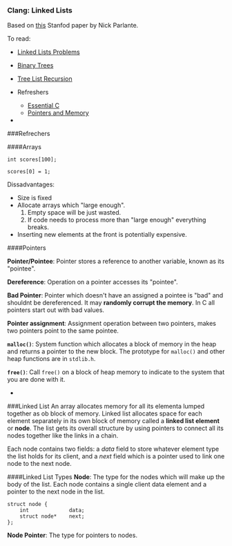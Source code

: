 ### Clang: Linked Lists
Based on [this](http://cslibrary.stanford.edu/103/LinkedListBasics.pdf) Stanfod paper by Nick Parlante.

To read:

- [Linked Lists Problems](http://cslibrary.stanford.edu/105/LinkedListProblems.pdf)
- [Binary Trees](http://cslibrary.stanford.edu/110/BinaryTrees.pdf)
- [Tree List Recursion](http://cslibrary.stanford.edu/109/TreeListRecursion.pdf)
- Refreshers
	- [Essential C](http://cslibrary.stanford.edu/101/EssentialC.pdf)
	- [Pointers and Memory](http://cslibrary.stanford.edu/102/PointersAndMemory.pdf)


-

###Refrechers

####Arrays

```
int scores[100];

scores[0] = 1;
```

Dissadvantages:

* Size is fixed
* Allocate arrays which "large enough".
	1. Empty space will be just wasted.
	2. If code needs to process more than "large enough" everything breaks.
* Inserting new elements at the front is potentially expensive.


####Pointers

**Pointer/Pointee**: Pointer stores a reference to another variable, known as its "pointee".

**Dereference**: Operation on a pointer accesses its "pointee".

**Bad Pointer**: Pointer which doesn't have an assigned a pointee is "bad" and shouldnt be dereferenced. It may **randomly corrupt the memory**. In C all pointers start out with bad values.

**Pointer assignment**: Assignment operation between two pointers, makes two pointers point to the same pointee.

**`malloc()`**: System function which allocates a block of memory in the heap and returns a pointer to the new block. The prototype for `malloc()` and other heap functions are in `stdlib.h`.

**`free()`**: Call `free()` on a block of heap memory to indicate to the system that you are done with it.


-


###Linked List
An array allocates memory for all its elementa lumped together as ob block of memory. Linked list allocates space for each element separately in its own block of memory called a **linked list element** or **node**. The list gets its overall structure by using pointers to connect all its nodes together like the links in a chain.

Each node contains two fields: a *data* field to store whatever element type the list holds for its client, and a *next* field which is a pointer used to link one node to the next node.

####Linked List Types
**Node**: The type for the nodes which will make up the body of the list. Each node contains a single client data element and a pointer to the next node in the list.

```
struct node {
	int				data;
	struct node*	next;
};
```

**Node Pointer**: The type for pointers to nodes.



